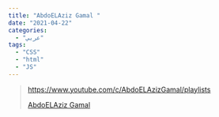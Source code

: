 ```yaml
---
title: "AbdoELAziz Gamal "
date: "2021-04-22"
categories:
  - "عربي"
tags:
  - "CSS"
  - "html"
  - "JS"
---
```


> https://www.youtube.com/c/AbdoELAzizGamal/playlists
>
> [ AbdoELAziz Gamal ](https://www.youtube.com/c/AbdoELAzizGamal/playlists)
